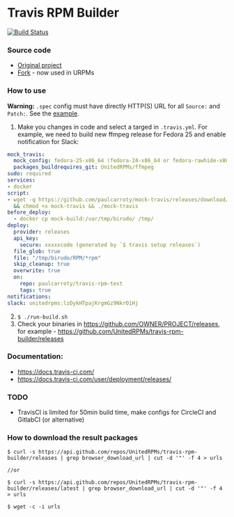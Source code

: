 # Travis RPM Builder

[![Build Status](https://travis-ci.org/UnitedRPMs/travis-rpm-builder.svg?branch=master)](https://travis-ci.org/UnitedRPMs/travis-rpm-builder)

### Source code
* [Original project](https://github.com/nrechn/mock-travis)
* [Fork](https://github.com/paulcarroty/mock-travis) - now used in URPMs

### How to use

**Warning:** `.spec` config must have directly HTTP(S) URL for all `Source:` and `Patch:`. See the [example](https://github.com/UnitedRPMs/mpv/blob/master/mpv.spec#L13).

1. Make you changes in code and select a targed in `.travis.yml`. For example, we need to build new ffmpeg release for Fedora 25 and enable notification for Slack:
``` Yaml
mock_travis:
  mock_config: fedora-25-x86_64 (fedora-24-x86_64 or fedora-rawhide-x86_64)
  packages_buildrequires_git: UnitedRPMs/ffmpeg
sudo: required
services:
- docker
script:
- wget -q https://github.com/paulcarroty/mock-travis/releases/download/stable/mock-travis
  && chmod +x mock-travis && ./mock-travis
before_deploy:
  - docker cp mock-build:/var/tmp/birudo/ /tmp/
deploy:
  provider: releases
  api_key:
    secure: xxxxxcode (generated by `$ travis setup releases`)
  file_glob: true
  file: "/tmp/birudo/RPM/*rpm"
  skip_cleanup: true
  overwrite: true
  on:
    repo: paulcarroty/travis-rpm-test
    tags: true
notifications:
slack: unitedrpms:lzDykHTpajKrgmGz9NkrO1Hj
```

2. `$ ./run-build.sh`
3. Check your binaries in https://github.com/OWNER/PROJECT/releases, for example - https://github.com/UnitedRPMs/travis-rpm-builder/releases


### Documentation:
* https://docs.travis-ci.com/
* https://docs.travis-ci.com/user/deployment/releases/

### TODO
* TravisCI is limited for 50min build time, make configs for CircleCI and GitlabCI (or alternative)

### How to download the result packages

```
$ curl -s https://api.github.com/repos/UnitedRPMs/travis-rpm-builder/releases | grep browser_download_url | cut -d '"' -f 4 > urls

//or

$ curl -s https://api.github.com/repos/UnitedRPMs/travis-rpm-builder/releases/latest | grep browser_download_url | cut -d '"' -f 4 > urls

$ wget -c -i urls
```
